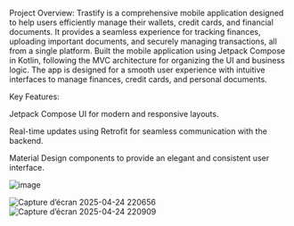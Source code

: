 
Project Overview:
Trastify is a comprehensive mobile application designed to help users efficiently manage their wallets, credit cards, and financial documents. It provides a seamless experience for tracking finances, uploading important documents, and securely managing transactions, all from a single platform.
Built the mobile application using Jetpack Compose in Kotlin, following the MVC architecture for organizing the UI and business logic. The app is designed for a smooth user experience with intuitive interfaces to manage finances, credit cards, and personal documents.

Key Features:

Jetpack Compose UI for modern and responsive layouts.

Real-time updates using Retrofit for seamless communication with the backend.

Material Design components to provide an elegant and consistent user interface.

![image](https://github.com/user-attachments/assets/9674b756-79a8-4703-bd97-3662acf8c178)

![Capture d’écran 2025-04-24 220656](https://github.com/user-attachments/assets/7d73c2e8-2c6f-46ef-920c-4b3d70098e28)
![Capture d’écran 2025-04-24 220909](https://github.com/user-attachments/assets/2d5e2342-7013-4836-9314-8d27b56ef218)

